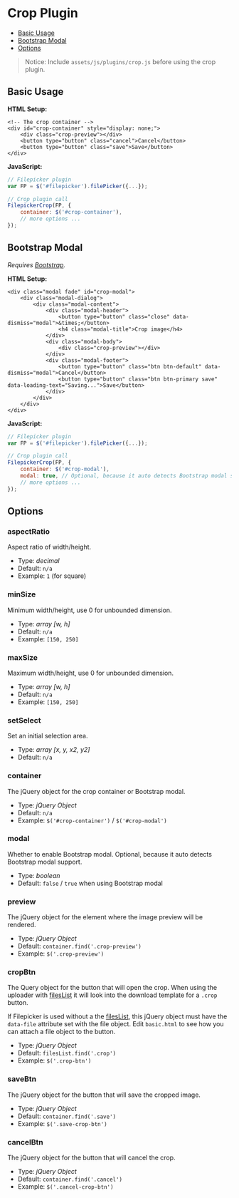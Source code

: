 # Crop Plugin

- [Basic Usage](#basic-usage)
- [Bootstrap Modal](#bootstrap-modal)
- [Options](#options)

> Notice: Include `assets/js/plugins/crop.js` before using the crop plugin.

## Basic Usage
	
__HTML Setup:__
	
```markup
<!-- The crop container -->
<div id="crop-container" style="display: none;">
	<div class="crop-preview"></div>
	<button type="button" class="cancel">Cancel</button>
	<button type="button" class="save">Save</button>
</div>
```

__JavaScript:__

```javascript
// Filepicker plugin
var FP = $('#filepicker').filePicker({...});

// Crop plugin call
FilepickerCrop(FP, {
	container: $('#crop-container'),
	// more options ... 
});
```

## Bootstrap Modal

_Requires [Bootstrap](http://getbootstrap.com/)._

__HTML Setup:__

```markup
<div class="modal fade" id="crop-modal">
	<div class="modal-dialog">
		<div class="modal-content">
			<div class="modal-header">
				<button type="button" class="close" data-dismiss="modal">&times;</button>
				<h4 class="modal-title">Crop image</h4>
			</div>
			<div class="modal-body">
				<div class="crop-preview"></div>
			</div>
			<div class="modal-footer">
				<button type="button" class="btn btn-default" data-dismiss="modal">Cancel</button>
				<button type="button" class="btn btn-primary save" data-loading-text="Saving...">Save</button>
			</div>
		</div>
	</div>
</div>
```

__JavaScript:__

```javascript
// Filepicker plugin
var FP = $('#filepicker').filePicker({...});

// Crop plugin call
FilepickerCrop(FP, {
	container: $('#crop-modal'),
	modal: true, // Optional, because it auto detects Bootstrap modal support.
	// more options ... 
});
```

## Options

### aspectRatio

Aspect ratio of width/height.

- Type: _decimal_
- Default: `n/a`
- Example: `1` (for square)

### minSize

Minimum width/height, use 0 for unbounded dimension.

- Type: _array [w, h]_
- Default: `n/a`
- Example: `[150, 250]`

### maxSize

Maximum width/height, use 0 for unbounded dimension.

- Type: _array [w, h]_
- Default: `n/a`
- Example: `[150, 250]`

### setSelect

Set an initial selection area.

- Type: _array [x, y, x2, y2]_
- Default: `n/a`

### container

The jQuery object for the crop container or Bootstrap modal.  

- Type: _jQuery Object_
- Default: `n/a`
- Example: `$('#crop-container')` / `$('#crop-modal')`

### modal

Whether to enable Bootstrap modal. Optional, because it auto detects Bootstrap modal support.

- Type: _boolean_
- Default: `false` / `true` when using Bootstrap modal

### preview

The jQuery object for the element where the image preview will be rendered.

- Type: _jQuery Object_
- Default: `container.find('.crop-preview')`
- Example: `$('.crop-preview')`

### cropBtn

The Query object for the button that will open the crop. When using the uploader with [filesList](configjs.md#fileslist) it will look into the download template for a `.crop` button.

If Filepicker is used without a the [filesList](configjs.md#fileslist), this jQuery object must have the `data-file` attribute set with the file object. Edit `basic.html` to see how you can attach a file object to the button.

- Type: _jQuery Object_
- Default: `filesList.find('.crop')`
- Example: `$('.crop-btn')`

### saveBtn

The jQuery object for the button that will save the cropped image.

- Type: _jQuery Object_
- Default: `container.find('.save')`
- Example: `$('.save-crop-btn')`

### cancelBtn

The jQuery object for the button that will cancel the crop.

- Type: _jQuery Object_
- Default: `container.find('.cancel')`
- Example: `$('.cancel-crop-btn')`
